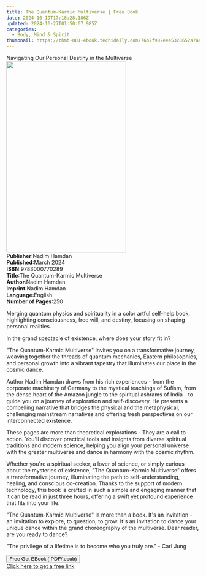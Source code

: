 ```yaml
---
title: The Quantum-Karmic Multiverse | Free Book
date: 2024-10-19T17:18:28.186Z
updated: 2024-10-27T01:50:07.985Z
categories:
  - Body, Mind & Spirit
thumbnail: https://thmb-001-ebook.techidaily.com/76b7f982eee5328652a7aef31274290d76afa5f8d4e5df6cb00f105e0d489112.jpg
---
```

<main id="book-container">
  <div class="flex flex-col">
    <div class="book-brief flex-1 py-6 px-4 sm:p-6 md:py-10 md:px-8">
      <!-- brief-->
      <div class="book-brief-main">
        Navigating Our Personal Destiny in the Multiverse
      </div>
    </div>
    <div
      class="book-meta-info flex-1 grid gap-4 col-start-1 col-end-3 row-start-1 sm:mb-6 sm:grid-cols-4 lg:gap-6 lg:col-start-2 lg:row-end-6 lg:row-span-6 lg:mb-0"
    >
      <div
        class="book-meta-info-left place-content-center mt-4 p-4 text-sm leading-6 col-start-2 col-span-2 dark:text-slate-400"
      >
        <img
          class="w-full h-500 object-cover rounded-lg sm:h-255 sm:col-span-2 lg:col-span-full"
          src="https://img-001-ebook.techidaily.com/cdc7767919134c1a2feab8ab00a62d99157ba05e4b23e5c5f8e8f5d6e9164e64.jpg"
          alt=""
          width="312"
          height="500"
        />
      </div>
      <div
        class="book-meta-info-right mt-2 col-start-1 row-start-2 col-span-3 self-center"
      >
        <!-- meta data  -->
        <div class="flex flex-col px-4 md:px-8">
          <div class="flex-1">
            <strong>Publisher</strong>:<span class="px-2">Nadim Hamdan</span>
          </div>
          <div class="flex-1">
            <strong>Published</strong>:<span class="px-2">March 2024</span>
          </div>
          <div class="flex-1">
            <strong>ISBN</strong>:<span class="px-2">9783000770289</span>
          </div>
          <div class="flex-1">
            <strong>Title</strong>:<span class="px-2"
              >The Quantum-Karmic Multiverse</span
            >
          </div>
          <div class="flex-1">
            <strong>Author</strong>:<span class="px-2">Nadim Hamdan</span>
          </div>
          <div class="flex-1">
            <strong>Imprint</strong>:<span class="px-2">Nadim Hamdan</span>
          </div>
          <div class="flex-1">
            <strong>Language</strong>:<span class="px-2">English</span>
          </div>
          <div class="flex-1">
            <strong>Number of Pages</strong>:<span class="px-2">250</span>
          </div>
        </div>
      </div>
    </div>
    <div class="book-description flex-1 py-6 px-4 sm:p-6 md:py-10 md:px-8">
      <div class="book-description-main">
        <div accordion-content="" id="description">
          <p>
            Merging quantum physics and spirituality in a color artful self-help
            book, highlighting consciousness, free will, and destiny, focusing
            on shaping personal realities.
          </p>
          <p>
            In the grand spectacle of existence, where does your story fit in?
          </p>
          <p>
            "The Quantum-Karmic Multiverse" invites you on a transformative
            journey, weaving together the threads of quantum mechanics, Eastern
            philosophies, and personal growth into a vibrant tapestry that
            illuminates our place in the cosmic dance.
          </p>
          <p>
            Author Nadim Hamdan draws from his rich experiences - from the
            corporate machinery of Germany to the mystical teachings of Sufism,
            from the dense heart of the Amazon jungle to the spiritual ashrams
            of India - to guide you on a journey of exploration and
            self-discovery. He presents a compelling narrative that bridges the
            physical and the metaphysical, challenging mainstream narratives and
            offering fresh perspectives on our interconnected existence.
          </p>
          <p>
            These pages are more than theoretical explorations - They are a call
            to action. You'll discover practical tools and insights from diverse
            spiritual traditions and modern science, helping you align your
            personal universe with the greater multiverse and dance in harmony
            with the cosmic rhythm.
          </p>
          <p>
            Whether you're a spiritual seeker, a lover of science, or simply
            curious about the mysteries of existence, "The Quantum-Karmic
            Multiverse" offers a transformative journey, illuminating the path
            to self-understanding, healing, and conscious co-creation. Thanks to
            the support of modern technology, this book is crafted in such a
            simple and engaging manner that it can be read in just three hours,
            offering a swift yet profound experience that fits into your life.
          </p>
          <p>
            "The Quantum-Karmic Multiverse" is more than a book. It's an
            invitation - an invitation to explore, to question, to grow. It's an
            invitation to dance your unique dance within the grand choreography
            of the multiverse. Dear reader, are you ready to dance?
          </p>
          <p>
            "The privilege of a lifetime is to become who you truly are." - Carl
            Jung
          </p>
        </div>
        <div class="accordion-fader"></div>
      </div>
    </div>
    <div class="book-excerpts flex-1 py-6 px-4 sm:p-6 md:py-10 md:px-8"></div>
    <div
      class="book-about-author flex-1 py-6 px-4 sm:p-6 md:py-10 md:px-8"
    ></div>
    <div class="book-free-get flex-1 py-6 px-4 sm:p-6 md:py-10 md:px-8">
      <button
        id="btn-free-get"
        class="bg-blue-500 hover:bg-blue-700 text-white font-bold py-2 px-4 rounded"
      >
        Free Get EBook (.PDF/.epub)
      </button>
      <div id="countdown-display" class="px-2 text-lg mt-2"></div>
      <a
        id="free-link"
        class="hidden bg-blue-500 hover:bg-blue-700 text-white font-bold py-2 px-4 rounded"
        href="https://www.ebooks.com/en-us/book/211254194/the-quantum-karmic-multiverse/nadim-hamdan/"
        target="_blank"
        >Click here to get a free link</a
      >
    </div>
    <script>
      let countdownTime = 0;
      let countdownInterval = null;
      document
        .getElementById('btn-free-get')
        .addEventListener('click', startCountdown);
      function startCountdown() {
        countdownTime = new Date().getTime() + 60000 * 3;
        countdownInterval = setInterval(updateCountdown, 1000);
        document.getElementById('btn-free-get').disabled = true;
        document
          .getElementById('btn-free-get')
          .classList.add('bg-gray-500', 'cursor-not-allowed');
      }
      function updateCountdown() {
        let currentTime = new Date().getTime();
        let timeLeft = countdownTime - currentTime;
        let secondsLeft = Math.floor(timeLeft / 1000);
        document.getElementById('countdown-display').innerHTML =
          `Remaining time: ${secondsLeft} seconds.`;
        if (secondsLeft <= 0) {
          clearInterval(countdownInterval);
          document.getElementById('btn-free-get').classList.add('hidden');
          document.getElementById('free-link').classList.remove('hidden');
          document.getElementById('countdown-display').innerHTML = '';
        }
      }
    </script>
  </div>
</main>

<ins class="adsbygoogle"
      style="display:block"
      data-ad-client="ca-pub-7571918770474297"
      data-ad-slot="8358498916"
      data-ad-format="auto"
      data-full-width-responsive="true"></ins>
    